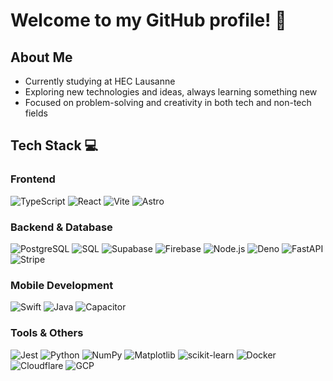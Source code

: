 # Welcome to my GitHub profile! 👋

## About Me

- Currently studying at HEC Lausanne
- Exploring new technologies and ideas, always learning something new
- Focused on problem-solving and creativity in both tech and non-tech fields

## Tech Stack 💻
### Frontend
![TypeScript](https://img.shields.io/badge/TypeScript-007ACC?style=flat-square&logo=typescript&logoColor=white)
![React](https://img.shields.io/badge/React-20232A?style=flat-square&logo=react&logoColor=61DAFB)
![Vite](https://img.shields.io/badge/Vite-646CFF?style=flat-square&logo=vite&logoColor=white)
![Astro](https://img.shields.io/badge/Astro-0C1222?style=flat-square&logo=astro&logoColor=white)

### Backend & Database
![PostgreSQL](https://img.shields.io/badge/PostgreSQL-316192?style=flat-square&logo=postgresql&logoColor=white)
![SQL](https://img.shields.io/badge/SQL-4479A1?style=flat-square&logo=mysql&logoColor=white)
![Supabase](https://img.shields.io/badge/Supabase-181818?style=flat-square&logo=supabase&logoColor=white)
![Firebase](https://img.shields.io/badge/Firebase-039BE5?style=flat-square&logo=Firebase&logoColor=white)
![Node.js](https://img.shields.io/badge/Node.js-339933?style=flat-square&logo=nodedotjs&logoColor=white)
![Deno](https://img.shields.io/badge/Deno-000000?style=flat-square&logo=deno&logoColor=white)
![FastAPI](https://img.shields.io/badge/FastAPI-009688?style=flat-square&logo=fastapi&logoColor=white)
![Stripe](https://img.shields.io/badge/Stripe-635BFF?style=flat-square&logo=stripe&logoColor=white)

### Mobile Development
![Swift](https://img.shields.io/badge/Swift-FA7343?style=flat-square&logo=swift&logoColor=white)
![Java](https://img.shields.io/badge/Java-ED8B00?style=flat-square&logo=openjdk&logoColor=white)
![Capacitor](https://img.shields.io/badge/Capacitor-119EFF?style=flat-square&logo=capacitor&logoColor=white)

### Tools & Others
![Jest](https://img.shields.io/badge/Jest-C21325?style=flat-square&logo=jest&logoColor=white)
![Python](https://img.shields.io/badge/Python-3776AB?style=flat-square&logo=python&logoColor=white)
![NumPy](https://img.shields.io/badge/NumPy-013243?style=flat-square&logo=numpy&logoColor=white)
![Matplotlib](https://img.shields.io/badge/Matplotlib-11557c?style=flat-square&logo=python&logoColor=white)
![scikit-learn](https://img.shields.io/badge/scikit--learn-F7931E?style=flat-square&logo=scikit-learn&logoColor=white)
![Docker](https://img.shields.io/badge/Docker-2496ED?style=flat-square&logo=docker&logoColor=white)
![Cloudflare](https://img.shields.io/badge/Cloudflare-F38020?style=flat-square&logo=cloudflare&logoColor=white)
![GCP](https://img.shields.io/badge/Google_Cloud-4285F4?style=flat-square&logo=google-cloud&logoColor=white)
